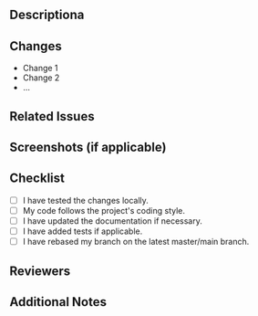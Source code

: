 ## Descriptiona
<!-- Briefly describe the purpose of this pull request. -->

## Changes
<!-- List the changes introduced by this pull request. -->

- Change 1
- Change 2
- ...

## Related Issues
<!-- Mention any related issues that are addressed or fixed by this pull request. Use the syntax "Fixes #123" to automatically close the issue when the pull request is merged. -->

## Screenshots (if applicable)
<!-- Include screenshots or other visual aids to help reviewers understand the changes visually. -->

## Checklist
<!-- Make sure that you have checked the following items before submitting the pull request. -->

- [ ] I have tested the changes locally.
- [ ] My code follows the project's coding style.
- [ ] I have updated the documentation if necessary.
- [ ] I have added tests if applicable.
- [ ] I have rebased my branch on the latest master/main branch.

## Reviewers
<!-- Tag the relevant team members or individuals for review. -->

## Additional Notes
<!-- Add any additional information that might be helpful for reviewers or future reference. -->

